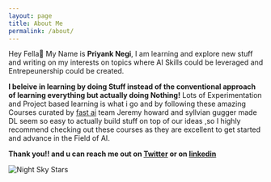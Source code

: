 ```yaml
---
layout: page
title: About Me
permalink: /about/
---
```


Hey Fella👋 My Name is **Priyank Negi**, I am learning and explore new stuff and writing on my interests on topics where AI Skills could be leveraged and Entrepeunership could be created.

**I beleive in learning by doing Stuff instead of the conventional approach of learning everything but actually doing Nothing!**
Lots of Experimentation and Project based learning is what i go and by following these amazing Courses curated by [fast ai](https://www.fast.ai/) team Jeremy howard and syllvian gugger made DL seem so easy to actually build stuff on top of our ideas ,so I highly recommend checking out these courses as they are excellent to get started and advance in the Field of AI.

**Thank you!! and u can reach me out on  [Twitter](https://twitter.com/PriyanK_7n) or on [linkedin](https://www.linkedin.com/in/priyank-negi-707019195)**

![]({{site.baseurl}}/images/unsplash.jpg "Night Sky Stars")
